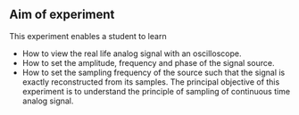 ## Aim of experiment

This experiment enables a student to learn

- How to view the real life analog signal with an oscilloscope.
- How to set the amplitude, frequency and phase of the signal source.
- How to set the sampling frequency of the source such that the signal is exactly reconstructed from its samples.
The principal objective of this experiment is to understand the principle of sampling of continuous time analog signal.